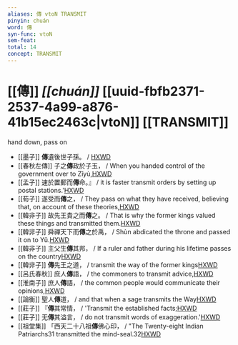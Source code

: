 ```yaml
---
aliases: 傳 vtoN TRANSMIT
pinyin: chuán
word: 傳
syn-func: vtoN
sem-feat: 
total: 14
concept: TRANSMIT 
---
```

# [[傳]] *[[chuán]]*  [[uuid-fbfb2371-2537-4a99-a876-41b15ec2463c|vtoN]] [[TRANSMIT]]
hand down, pass on
 - [[墨子]] **傳**遺後世子孫。
                     / [HXWD](https://hxwd.org/textview.html?location=CH1a0938_CHANT_008-11a.6)
 - [[春秋左傳]] 子之**傳**政於子玉， / When you handed control of the government over to Zǐyù,[HXWD](https://hxwd.org/textview.html?location=KR1e0001_tls_005-449a.18)
 - [[孟子]] 速於置郵而**傳**命。』 / it is faster transmit orders by setting up postal stations.'[HXWD](https://hxwd.org/textview.html?location=KR1h0001_tls_003-6a.44)
 - [[荀子]] 遂受而**傳**之，
                     / They pass on what they have received, believing that, on account of these theories,[HXWD](https://hxwd.org/textview.html?location=KR3a0002_tls_006-7a.17)
 - [[韓非子]] 故先王貴之而**傳**之。 / That is why the former kings valued these things and transmitted them.[HXWD](https://hxwd.org/textview.html?location=KR3c0005_tls_006-42a.2)
 - [[韓非子]] 舜禪天下而**傳**之於禹， / Shùn abdicated the throne and passed it on to Yǔ.[HXWD](https://hxwd.org/textview.html?location=KR3c0005_tls_010-89a.4)
 - [[韓非子]] 主父生**傳**其邦， / If a ruler and father during his lifetime passes on the country[HXWD](https://hxwd.org/textview.html?location=KR3c0005_tls_021-11a.7)
 - [[韓非子]] **傳**先王之道， / transmit the way of the former kings[HXWD](https://hxwd.org/textview.html?location=KR3c0005_tls_032-23a.3)
 - [[呂氏春秋]] 庶人**傳**語， / the commoners to transmit advice,[HXWD](https://hxwd.org/textview.html?location=KR3j0009_tls_020-26a.27)
 - [[淮南子]] 庶人**傳**語， / the common people would communicate their opinions,[HXWD](https://hxwd.org/textview.html?location=KR3j0010_tls_009-48a.6)
 - [[論衡]] 聖人**傳**道， / and that when a sage transmits the Way[HXWD](https://hxwd.org/textview.html?location=KR3j0080_tls_028-2a.8)
 - [[莊子]] 『**傳**其常情， / 'Transmit the established facts;[HXWD](https://hxwd.org/textview.html?location=KR5c0126_tls_004-8a.46)
 - [[莊子]] 无**傳**其溢言， / do not transmit words of exaggeration.'[HXWD](https://hxwd.org/textview.html?location=KR5c0126_tls_004-8a.47)
 - [[祖堂集]] 「西天二十八祖**傳**佛心印， / "The Twenty-eight Indian Patriarchs31 transmitted the mind-seal.32[HXWD](https://hxwd.org/textview.html?location=KR6q0002_Yan_003-1102a.10)
